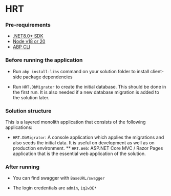 ﻿# HRT

### Pre-requirements

* [.NET8.0+ SDK](https://dotnet.microsoft.com/download/dotnet)
* [Node v18 or 20](https://nodejs.org/en)
* [ABP CLI](https://abp.io/docs/latest/cli)

### Before running the application

* Run `abp install-libs` command on your solution folder to install client-side package dependencies

* Run `HRT.DbMigrator` to create the initial database. This should be done in the first run. It is also needed if a new database migration is added to the solution later.

### Solution structure

This is a layered monolith application that consists of the following applications:

* `HRT.DbMigrator`: A console application which applies the migrations and also seeds the initial data. It is useful on development as well as on production environment.
** `HRT.Web`: ASP.NET Core MVC / Razor Pages application that is the essential web application of the solution.


### After running

* You can find swagger with `BaseURL/swagger`

* The login credentials are `admin`, `1q2w3E*` 
